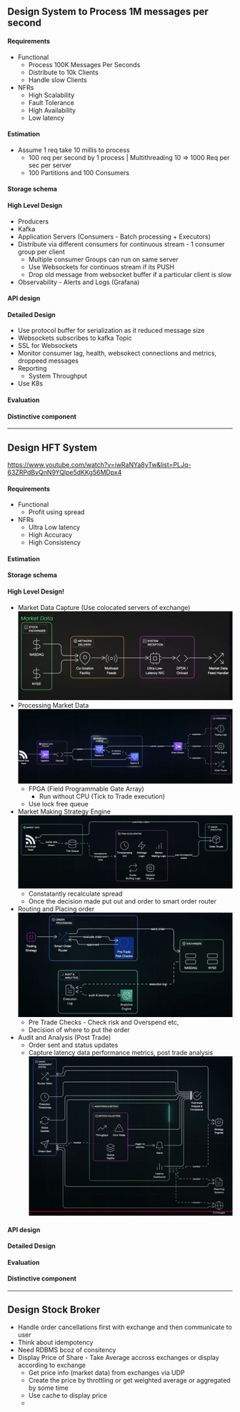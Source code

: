 ## Design System to Process 1M messages per second
#### Requirements
- Functional
  - Process 100K Messages Per Seconds
  - Distribute to 10k Clients
  - Handle slow Clients
- NFRs
    - High Scalability
    - Fault Tolerance
    - High Availability
    - Low latency
#### Estimation
- Assume 1 req take 10 millis to process
  - 100 req per second by 1 process | Multithreading 10 => 1000 Req per sec per server
  - 100 Partitions and 100 Consumers
#### Storage schema
#### High Level Design
- Producers
- Kafka
- Application Servers (Consumers - Batch processing + Executors)
- Distribute via different consumers for continuous stream - 1 consumer group per client
  - Multiple consumer Groups can run on same server
  - Use Websockets for continuos stream if its PUSH
  - Drop old message from websocket buffer if a particular client is slow
- Observability - Alerts and Logs (Grafana)
#### API design
#### Detailed Design
- Use protocol buffer for serialization as it reduced message size
- Websockets subscribes to kafka Topic
- SSL for Websockets
- Monitor consumer lag, health, websokect connections and metrics, droppeed messages
- Reporting
  - System Throughput
- Use K8s
#### Evaluation
#### Distinctive component

---

## Design HFT System
https://www.youtube.com/watch?v=iwRaNYa8yTw&list=PLJq-63ZRPdBvQnN9YQlpe5dKKg56MDpx4
#### Requirements
- Functional
  - Profit using spread
- NFRs
    - Ultra Low latency
    - High Accuracy
    - High Consistency
#### Estimation
#### Storage schema
#### High Level Design!
- Market Data Capture (Use colocated servers of exchange)
![MarketDataCapture.png](resources/MarketDataCapture.png)
- Processing Market Data
![MarketDataProcessing.png](resources/MarketDataProcessing.png)
  - FPGA (Field Programmable Gate Array)
    - Run without CPU (Tick to Trade execution)
  - Use lock free queue
- Market Making Strategy Engine  
![StrategyEngine.png](resources/StrategyEngine.png)
  - Constatantly recalculate spread
  - Once the decision made put out and order to smart order router
- Routing and Placing order 
![SmartOrderRouter.png](resources/SmartOrderRouter.png)
  - Pre Trade Checks - Check risk and Overspend etc,
  - Decision of where to put the order
- Audit and Analysis (Post Trade)
  - Order sent and status updates
  - Capture latency data performance metrics, post trade analysis
![postTrade.png](resources/postTrade.png)
#### API design
#### Detailed Design
#### Evaluation
#### Distinctive component

---

## Design Stock Broker
- Handle order cancellations first with exchange and then communicate to user
- Think about idempotency
- Need RDBMS bcoz of consitency
- Display Price of Share - Take Average accross exchanges or display according to exchange
  - Get price info (market data) from exchanges via UDP
  - Create the price by throttling or get weighted average or aggregated by some time
  - Use cache to display price
  - 